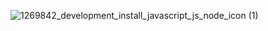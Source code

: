 ![1269842_development_install_javascript_js_node_icon (1)](https://github.com/user-attachments/assets/07982b2c-3b92-4172-b2c9-236b5574eb46)
